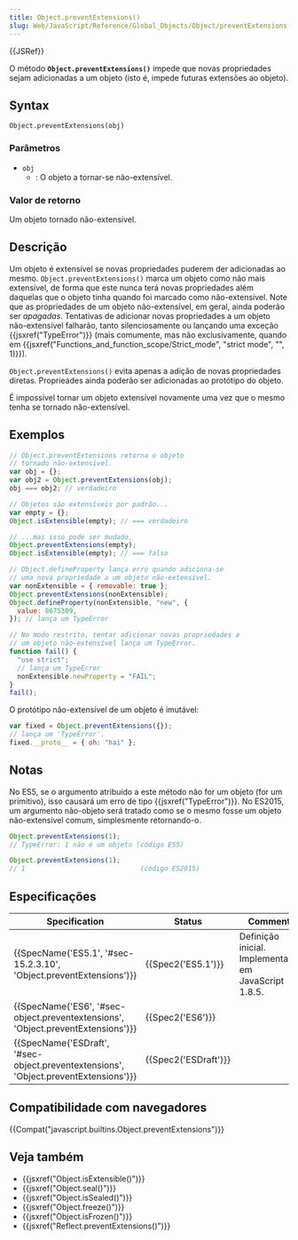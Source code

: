 ```yaml
---
title: Object.preventExtensions()
slug: Web/JavaScript/Reference/Global_Objects/Object/preventExtensions
---
```


{{JSRef}}

O método **`Object.preventExtensions()`** impede que novas propriedades sejam adicionadas a um objeto (isto é, impede futuras extensões ao objeto).

## Syntax

```
Object.preventExtensions(obj)
```

### Parâmetros

- `obj`
  - : O objeto a tornar-se não-extensível.

### Valor de retorno

Um objeto tornado não-extensível.

## Descrição

Um objeto é extensível se novas propriedades puderem der adicionadas ao mesmo. `Object.preventExtensions()` marca um objeto como não mais extensível, de forma que este nunca terá novas propriedades além daquelas que o objeto tinha quando foi marcado como não-extensível. Note que as propriedades de um objeto não-extensível, em geral, ainda poderão ser _apagadas_. Tentativas de adicionar novas propriedades a um objeto não-extensível falharão, tanto silenciosamente ou lançando uma exceção {{jsxref("TypeError")}} (mais comumente, mas não exclusivamente, quando em {{jsxref("Functions_and_function_scope/Strict_mode", "strict mode", "", 1)}}).

`Object.preventExtensions()` evita apenas a adição de novas propriedades diretas. Proprieades ainda poderão ser adicionadas ao protótipo do objeto.

É impossível tornar um objeto extensível novamente uma vez que o mesmo tenha se tornado não-extensível.

## Exemplos

```js
// Object.preventExtensions retorna o objeto
// tornado não-extensível.
var obj = {};
var obj2 = Object.preventExtensions(obj);
obj === obj2; // verdadeiro

// Objetos são extensíveis por padrão...
var empty = {};
Object.isExtensible(empty); // === verdadeiro

// ...mas isso pode ser mudado.
Object.preventExtensions(empty);
Object.isExtensible(empty); // === falso

// Object.defineProperty lança erro quando adiciona-se
// uma nova propriedade a um objeto não-extensível.
var nonExtensible = { removable: true };
Object.preventExtensions(nonExtensible);
Object.defineProperty(nonExtensible, "new", {
  value: 8675309,
}); // lança um TypeError

// No modo restrito, tentar adicionar novas propriedades a
// um objeto não-extensível lança um TypeError.
function fail() {
  "use strict";
  // lança um TypeError
  nonExtensible.newProperty = "FAIL";
}
fail();
```

O protótipo não-extensível de um objeto é imutável:

```js
var fixed = Object.preventExtensions({});
// lança um 'TypeError'.
fixed.__proto__ = { oh: "hai" };
```

## Notas

No ES5, se o argumento atribuído a este método não for um objeto (for um primitivo), isso causará um erro de tipo {{jsxref("TypeError")}}. No ES2015, um argumento não-objeto será tratado como se o mesmo fosse um objeto não-extensível comum, simplesmente retornando-o.

```js
Object.preventExtensions(1);
// TypeError: 1 não é um objeto (código ES5)

Object.preventExtensions(1);
// 1                             (código ES2015)
```

## Especificações

| Specification                                                                        | Status               | Comment                                              |
| ------------------------------------------------------------------------------------ | -------------------- | ---------------------------------------------------- |
| {{SpecName('ES5.1', '#sec-15.2.3.10', 'Object.preventExtensions')}}                  | {{Spec2('ES5.1')}}   | Definição inicial. Implementado em JavaScript 1.8.5. |
| {{SpecName('ES6', '#sec-object.preventextensions', 'Object.preventExtensions')}}     | {{Spec2('ES6')}}     |                                                      |
| {{SpecName('ESDraft', '#sec-object.preventextensions', 'Object.preventExtensions')}} | {{Spec2('ESDraft')}} |                                                      |

## Compatibilidade com navegadores

{{Compat("javascript.builtins.Object.preventExtensions")}}

## Veja também

- {{jsxref("Object.isExtensible()")}}
- {{jsxref("Object.seal()")}}
- {{jsxref("Object.isSealed()")}}
- {{jsxref("Object.freeze()")}}
- {{jsxref("Object.isFrozen()")}}
- {{jsxref("Reflect.preventExtensions()")}}
